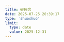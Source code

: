 ```yaml
---
title: 碎碎念
date: 2025-07-25 20:39:17
type: 'shuoshuo'
limit:
  type: date
  value: 2025-12-31
---
```

